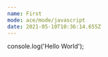 ```yaml
---
name: First
mode: ace/mode/javascript
date: 2021-05-10T10:36:14.655Z
---
```

console.log('Hello World');
